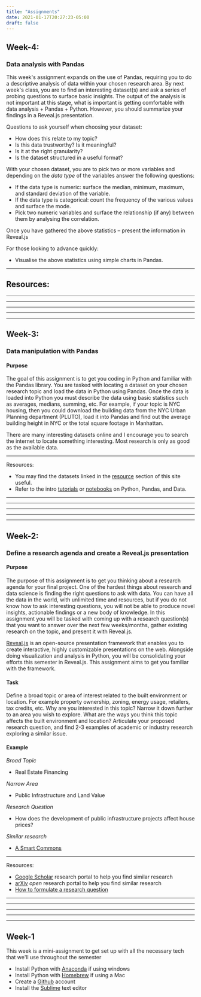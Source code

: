 ```yaml
---
title: "Assignments"
date: 2021-01-17T20:27:23-05:00
draft: false
---
```


## Week-4:
### Data analysis with Pandas
This week's assignment expands on the use of Pandas, requiring you to do a descriptive analysis of data within your chosen research area. By next week's class, you are to find an interesting dataset(s) and ask a series of probing questions to surface basic insights. The output of the analysis is not important at this stage, what is important is getting comfortable with data analysis + Pandas + Python. However, you should summarize your findings in a Reveal.js presentation.

Questions to ask yourself when choosing your dataset:

- How does this relate to my topic?
- Is this data trustworthy? Is it meaningful?
- Is it at the right granularity?
- Is the dataset structured in a useful format?

With your chosen dataset, you are to pick two or more variables and depending on the *data type* of the variables answer the following questions:

- If the data type is numeric: surface the median, minimum, maximum, and standard deviation of the variable.
- If the data type is categorical: count the frequency of the various values and surface the mode.
- Pick two numeric variables and surface the relationship (if any) between them by analysing the correlation.


Once you have gathered the above statistics – present the information in Reveal.js


For those looking to advance quickly:
- Visualise the above statistics using simple charts in Pandas.

---

Resources:
-

---
---
---
---
-----


## Week-3:
### Data manipulation with Pandas

#### Purpose
The goal of this assignment is to get you coding in Python and familiar with the Pandas library. You are tasked with locating a dataset on your chosen research topic and load the data in Python using Pandas. Once the data is loaded into Python you must describe the data using basic statistics such as averages, medians, summing, etc. For example, if your topic is NYC housing, then you could download the building data from the NYC Urban Planning department (PLUTO), load it into Pandas and find out the average building height in NYC or the total square footage in Manhattan.

There are many interesting datasets online and I encourage you to search the internet to locate something interesting. Most research is only as good as the available data.

---

Resources:
- You may find the datasets linked in the [resource](https://www.placedata.net/resources/) section of this site useful.
- Refer to the intro [tutorials](https://www.placedata.net/posts/) or [notebooks](https://github.com/carlobailey/location-intelligence/tree/main/_notebooks) on Python, Pandas, and Data.

---
---
---
---
-----


## Week-2:
### Define a research agenda and create a Reveal.js presentation


#### Purpose
The purpose of this assignment is to get you thinking about a research agenda for your final project. One of the hardest things about research and data science is finding the right questions to ask with data. You can have all the data in the world, with unlimited time and resources, but if you do not know how to ask interesting questions, you will not be able to produce novel insights, actionable findings or a new body of knowledge. In this assignment you will be tasked with coming up with a research question(s) that you want to answer over the next few weeks/months, gather existing research on the topic, and present it with Reveal.js.

[Reveal.js](https://revealjs.com/) is an open-source presentation framework that enables you to create interactive, highly customizable presentations on the web. Alongside doing visualization and analysis in Python, you will be consolidating your efforts this semester in Reveal.js. This assignment aims to get you familiar with the framework.

#### Task
Define a broad topic or area of interest related to the built environment or location. For example property ownership, zoning, energy usage, retailers, tax credits, etc. Why are you interested in this topic? Narrow it down further to an area you wish to explore. What are the ways you think this topic affects the built environment and location? Articulate your proposed research question, and find 2-3 examples of academic or industry research exploring a similar issue.


#### Example

*Broad Topic*
- Real Estate Financing

*Narrow Area*
- Public Infrastructure and Land Value

*Research Question*
- How does the development of public infrastructure projects affect house prices?

*Similar research*

- [A Smart Commons](https://provocations.darkmatterlabs.org/a-smart-commons-528f4e53cec2)

---

Resources:
- [Google Scholar](https://scholar.google.com/) research portal to help you find similar research
- [arXiv](https://arxiv.org/) *open* research portal to help you find similar research
- [How to formulate a research question](https://ocw.mit.edu/courses/comparative-media-studies-writing/21w-035-science-writing-and-new-media-communicating-science-to-the-public-fall-2016/communication-experiments/sessions-9-21/formulating-a-research-question/)

---
---
---
---
-----



## Week-1

This week is a mini-assignment to get set up with all the necessary tech that we'll use throughout the semester

- Install Python with [Anaconda](https://www.anaconda.com/products/individual) if using windows
- Install Python with [Homebrew](https://realpython.com/installing-python/#how-to-install-from-homebrew) if using a Mac
- Create a [Github](https://github.com/) account
- Install the [Sublime](https://www.sublimetext.com/3) text editor
